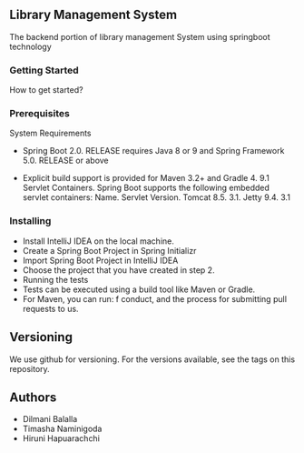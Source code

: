 
## Library Management System

The backend portion of library management System using springboot technology

### Getting Started
How to get started?

### Prerequisites
System Requirements
* Spring Boot 2.0. RELEASE requires Java 8 or 9 and Spring Framework 5.0. RELEASE or above

* Explicit build support is provided for Maven 3.2+ and Gradle 4.
9.1 Servlet Containers. Spring Boot supports the following embedded servlet containers: Name. Servlet Version. Tomcat 8.5. 3.1. Jetty 9.4. 3.1

### Installing
* Install IntelliJ IDEA on the local machine.
* Create a Spring Boot Project in Spring Initializr
* Import Spring Boot Project in IntelliJ IDEA
* Choose the project that you have created in step 2.
* Running the tests
* Tests can be executed using a build tool like Maven or Gradle. 
*  For Maven, you can run: f conduct, and the process for submitting pull requests to us.

## Versioning
We use github for versioning. For the versions available, see the tags on this repository.

## Authors
* Dilmani Balalla 
* Timasha Naminigoda 
* Hiruni Hapuarachchi
